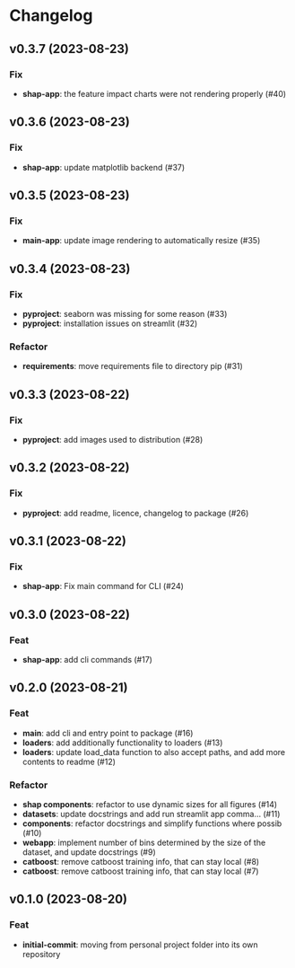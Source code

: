 # Changelog

<!--next-version-placeholder-->

## v0.3.7 (2023-08-23)

### Fix

- **shap-app**: the feature impact charts were not rendering properly (#40)

## v0.3.6 (2023-08-23)

### Fix

- **shap-app**: update matplotlib backend (#37)

## v0.3.5 (2023-08-23)

### Fix

- **main-app**: update image rendering to automatically resize (#35)

## v0.3.4 (2023-08-23)

### Fix

- **pyproject**: seaborn was missing for some reason (#33)
- **pyproject**: installation issues on streamlit (#32)

### Refactor

- **requirements**: move requirements file to directory pip (#31)

## v0.3.3 (2023-08-22)

### Fix

- **pyproject**: add images used to distribution (#28)

## v0.3.2 (2023-08-22)

### Fix

- **pyproject**: add readme, licence, changelog to package (#26)

## v0.3.1 (2023-08-22)

### Fix

- **shap-app**: Fix main command for CLI (#24)

## v0.3.0 (2023-08-22)

### Feat

- **shap-app**: add cli commands (#17)

## v0.2.0 (2023-08-21)

### Feat

- **main**: add cli and entry point to package (#16)
- **loaders**: add additionally functionality to loaders (#13)
- **loaders**: update load_data function to also accept paths, and add more contents to readme (#12)

### Refactor

- **shap components**: refactor to use dynamic sizes for all figures (#14)
- **datasets**: update docstrings and add run streamlit app comma… (#11)
- **components**: refactor docstrings and simplify functions where possib (#10)
- **webapp**: implement number of bins determined by the size of the dataset, and update docstrings (#9)
- **catboost**: remove catboost training info, that can stay local (#8)
- **catboost**: remove catboost training info, that can stay local (#7)

## v0.1.0 (2023-08-20)

### Feat

- **initial-commit**: moving from personal project folder into its own repository

